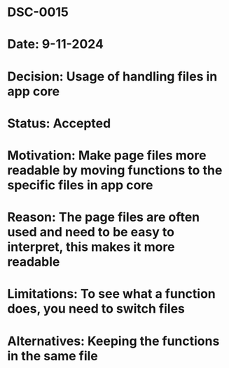# DSC-0015
# Date: 9-11-2024
# Decision: Usage of handling files in app core
# Status: Accepted
# Motivation: Make page files more readable by moving functions to the specific files in app core
# Reason: The page files are often used and need to be easy to interpret, this makes it more readable
# Limitations: To see what a function does, you need to switch files
# Alternatives: Keeping the functions in the same file